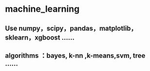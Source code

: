 # machine_learning

## Use numpy，scipy，pandas，matplotlib，sklearn，xgboost ……

## algorithms ：bayes, k-nn ,k-means,svm, tree  ……  



